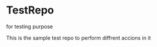 TestRepo
========

for testing purpose

This is the sample test repo to perform diffrent accions in it
